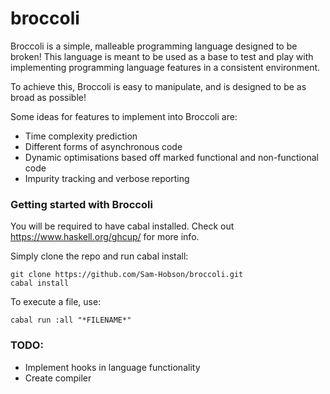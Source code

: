 # broccoli

Broccoli is a simple, malleable programming language designed to be broken! This language is meant to be used as a base to test and play with implementing programming language features in a consistent environment.

To achieve this, Broccoli is easy to manipulate, and is designed to be as broad as possible!

Some ideas for features to implement into Broccoli are:

- Time complexity prediction
- Different forms of asynchronous code
- Dynamic optimisations based off marked functional and non-functional code
- Impurity tracking and verbose reporting


### Getting started with Broccoli
You will be required to have cabal installed. Check out https://www.haskell.org/ghcup/ for more info.

Simply clone the repo and run cabal install:
```
git clone https://github.com/Sam-Hobson/broccoli.git
cabal install
```

To execute a file, use:
```
cabal run :all "*FILENAME*"
```


### TODO:
- Implement hooks in language functionality
- Create compiler
